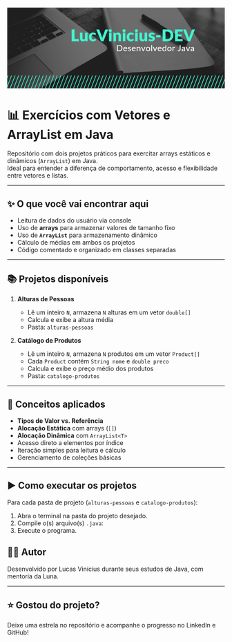 ![Banner](./banner.png)

# 📊 Exercícios com Vetores e ArrayList em Java

Repositório com dois projetos práticos para exercitar arrays estáticos e dinâmicos (`ArrayList`) em Java.  
Ideal para entender a diferença de comportamento, acesso e flexibilidade entre vetores e listas.

---

## ✨ O que você vai encontrar aqui

- Leitura de dados do usuário via console  
- Uso de **arrays** para armazenar valores de tamanho fixo  
- Uso de **`ArrayList`** para armazenamento dinâmico  
- Cálculo de médias em ambos os projetos  
- Código comentado e organizado em classes separadas  

---

## 📚 Projetos disponíveis

1. **Alturas de Pessoas**  
   - Lê um inteiro `N`, armazena `N` alturas em um vetor `double[]`  
   - Calcula e exibe a altura média  
   - Pasta: `alturas-pessoas`  

2. **Catálogo de Produtos**  
   - Lê um inteiro `N`, armazena `N` produtos em um vetor `Product[]`  
   - Cada `Product` contém `String nome` e `double preco`  
   - Calcula e exibe o preço médio dos produtos  
   - Pasta: `catalogo-produtos`  

---

## 🧠 Conceitos aplicados

- **Tipos de Valor vs. Referência**  
- **Alocação Estática** com arrays (`[]`)  
- **Alocação Dinâmica** com `ArrayList<T>`  
- Acesso direto a elementos por índice  
- Iteração simples para leitura e cálculo  
- Gerenciamento de coleções básicas  

---

## ▶️ Como executar os projetos

Para cada pasta de projeto (`alturas-pessoas` e `catalogo-produtos`):

1. Abra o terminal na pasta do projeto desejado.  
2. Compile o(s) arquivo(s) `.java`:
3. Execute o programa.

## 👨‍💻 Autor

Desenvolvido por Lucas Vinícius durante seus estudos de Java, com mentoria da Luna.


---

## ⭐ Gostou do projeto?

Deixe uma estrela no repositório e acompanhe o progresso no LinkedIn e GitHub!

  
